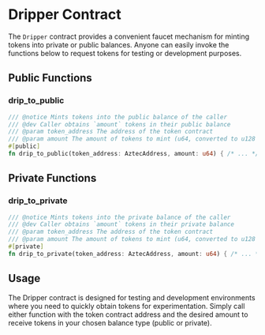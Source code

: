 # Dripper Contract

The `Dripper` contract provides a convenient faucet mechanism for minting tokens into private or public balances. Anyone can easily invoke the functions below to request tokens for testing or development purposes.

## Public Functions

### drip_to_public
```rust
/// @notice Mints tokens into the public balance of the caller
/// @dev Caller obtains `amount` tokens in their public balance
/// @param token_address The address of the token contract
/// @param amount The amount of tokens to mint (u64, converted to u128 internally)
#[public]
fn drip_to_public(token_address: AztecAddress, amount: u64) { /* ... */ }
```

## Private Functions

### drip_to_private
```rust
/// @notice Mints tokens into the private balance of the caller
/// @dev Caller obtains `amount` tokens in their private balance
/// @param token_address The address of the token contract
/// @param amount The amount of tokens to mint (u64, converted to u128 internally)
#[private]
fn drip_to_private(token_address: AztecAddress, amount: u64) { /* ... */ }
```

## Usage

The Dripper contract is designed for testing and development environments where you need to quickly obtain tokens for experimentation. Simply call either function with the token contract address and the desired amount to receive tokens in your chosen balance type (public or private).
